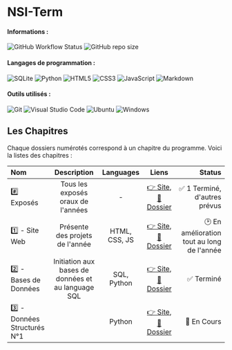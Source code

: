 # NSI-Term

#### **Informations :**

![GitHub Workflow Status](https://img.shields.io/github/workflow/status/Marty42780/NSI-Term/Github%20Pages?style=for-the-badge&label=Github%20Pages&logo=Github)
![GitHub repo size](https://img.shields.io/github/repo-size/Marty42780/NSI-Term?style=for-the-badge&label=Repository%20Size&logo=Github)

#### **Langages de programmation :**

![SQLite](https://img.shields.io/badge/SQLite-%2307405e.svg?style=for-the-badge&logo=sqlite&logoColor=white)
![Python](https://img.shields.io/badge/python-3670A0?style=for-the-badge&logo=python&logoColor=ffdd54)
![HTML5](https://img.shields.io/badge/HTML-%23E34F26.svg?style=for-the-badge&logo=html5&logoColor=white)
![CSS3](https://img.shields.io/badge/CSS-%231572B6.svg?style=for-the-badge&logo=css3&logoColor=white)
![JavaScript](https://img.shields.io/badge/JavaScript-%23323330.svg?style=for-the-badge&logo=javascript&logoColor=%23F7DF1E)
![Markdown](https://img.shields.io/badge/markdown-%23000000.svg?style=for-the-badge&logo=markdown&logoColor=white)

#### **Outils utilisés :**

![Git](https://img.shields.io/badge/Git-%23F05033.svg?style=for-the-badge&logo=git&logoColor=white)
![Visual Studio Code](https://img.shields.io/badge/Visual%20Studio%20Code-0078d7.svg?style=for-the-badge&logo=visual-studio-code&logoColor=white)
![Ubuntu](https://img.shields.io/badge/Ubuntu-E95420?style=for-the-badge&logo=ubuntu&logoColor=white)
![Windows](https://img.shields.io/badge/Windows-0078D6?style=for-the-badge&logo=windows&logoColor=white)

## Les Chapitres

Chaque dossiers numérotés correspond à un chapitre du programme.
Voici la listes des chapitres :

| Nom                         | Description                                        | Languages     | Liens                                                                                                                                                                      | Status                                                                                                                                              |
| :-------------------------- | :------------------------------------------------: | :-----------: | :------------------------------------------------------------------------------------------------------------------------------------------------------------------------: | -----------------------------------------------------------------------------: |
| #️⃣ Exposés                  | Tous les exposés oraux de l'années                 | -             | [👉 Site](https://marty42780.github.io/NSI-Term/expose.html), [📂 Dossier](https://github.com/Marty42780/NSI-Term/tree/main/00-Expose)                        | ✅ 1 Terminé, d'autres prévus              |
| 1️⃣ - Site Web               | Présente des projets de l'année                    | HTML, CSS, JS | [👉 Site](https://marty42780.github.io/NSI-Term), [📂 Dossier](https://github.com/Marty42780/NSI-Term/tree/main/01-Html_Css)              | 🕑 En amélioration tout au long de l'année |
| 2️⃣ - Bases de Données       | Initiation aux bases de données et au language SQL | SQL, Python   | [👉 Site](https://marty42780.github.io/NSI-Term/themesTerm.html#tt2), [📂 Dossier](https://github.com/Marty42780/NSI-Term/tree/main/02-Bases_de_donnees)      | ✅ Terminé                                 |
| 3️⃣ - Données Structurés N°1 |                                                    | Python        | [👉 Site](https://marty42780.github.io/NSI-Term/themesTerm.html#tt3), [📂 Dossier](https://github.com/Marty42780/NSI-Term/tree/main/03-Donnees_structurees-1) | 🚧 En Cours                                |

